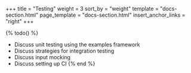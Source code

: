 +++
title = "Testing"
weight = 3
sort_by = "weight"
template = "docs-section.html"
page_template = "docs-section.html"
insert_anchor_links = "right"
+++

{% todo() %}
* Discuss unit testing using the examples framework
* Discuss strategies for integration testing
* Discuss input mocking
* Discuss setting up CI
{% end %}

